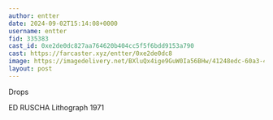 ```yaml
---
author: entter
date: 2024-09-02T15:14:08+0000
username: entter
fid: 335383
cast_id: 0xe2de0dc827aa764620b404cc5f5f6bdd9153a790
cast: https://farcaster.xyz/entter/0xe2de0dc8
image: https://imagedelivery.net/BXluQx4ige9GuW0Ia56BHw/41248edc-60a3-4dd8-eab2-361fad0ad700/original
layout: post
---
```


Drops

ED RUSCHA
Lithograph 1971

<img src='https://imagedelivery.net/BXluQx4ige9GuW0Ia56BHw/41248edc-60a3-4dd8-eab2-361fad0ad700/original' alt='' referrerpolicy='no-referrer'/>

